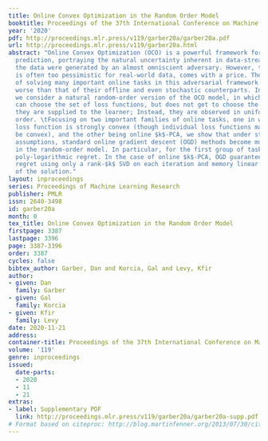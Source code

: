 ```yaml
---
title: Online Convex Optimization in the Random Order Model
booktitle: Proceedings of the 37th International Conference on Machine Learning
year: '2020'
pdf: http://proceedings.mlr.press/v119/garber20a/garber20a.pdf
url: http://proceedings.mlr.press/v119/garber20a.html
abstract: "Online Convex Optimization (OCO) is a powerful framework for sequential
  prediction, portraying the natural uncertainty inherent in data-streams as though
  the data were generated by an almost omniscient adversary. However, this view, which
  is often too pessimistic for real-world data, comes with a price. The complexity
  of solving many important online tasks in this adversarial framework becomes much
  worse than that of their offline and even stochastic counterparts. In this work
  we consider a natural random-order version of the OCO model, in which the adversary
  can choose the set of loss functions, but does not get to choose the order in which
  they are supplied to the learner; Instead, they are observed in uniformly random
  order. \tFocusing on two important families of online tasks, one in which the cumulative
  loss function is strongly convex (though individual loss functions may not even
  be convex), and the other being online $k$-PCA, we show that under standard well-conditioned-data
  assumptions, standard online gradient descent (OGD) methods become much more efficient
  in the random-order model. In particular, for the first group of tasks OGD guarantees
  poly-logarithmic regret. In the case of online $k$-PCA, OGD guarantees sublinear
  regret using only a rank-$k$ SVD on each iteration and memory linear in the size
  of the solution."
layout: inproceedings
series: Proceedings of Machine Learning Research
publisher: PMLR
issn: 2640-3498
id: garber20a
month: 0
tex_title: Online Convex Optimization in the Random Order Model
firstpage: 3387
lastpage: 3396
page: 3387-3396
order: 3387
cycles: false
bibtex_author: Garber, Dan and Korcia, Gal and Levy, Kfir
author:
- given: Dan
  family: Garber
- given: Gal
  family: Korcia
- given: Kfir
  family: Levy
date: 2020-11-21
address: 
container-title: Proceedings of the 37th International Conference on Machine Learning
volume: '119'
genre: inproceedings
issued:
  date-parts:
  - 2020
  - 11
  - 21
extras:
- label: Supplementary PDF
  link: http://proceedings.mlr.press/v119/garber20a/garber20a-supp.pdf
# Format based on citeproc: http://blog.martinfenner.org/2013/07/30/citeproc-yaml-for-bibliographies/
---
```

